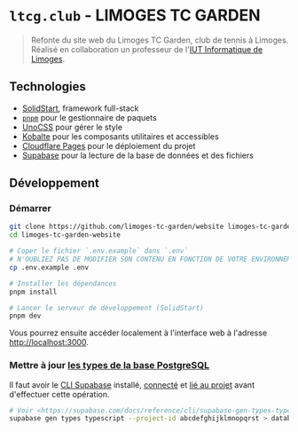 # `ltcg.club` - LIMOGES TC GARDEN

> Refonte du site web du Limoges TC Garden, club de tennis à Limoges.
> Réalisé en collaboration un professeur de l'[IUT Informatique de Limoges](https://iut.unilim.fr).

## Technologies

- [SolidStart](https://start.solidjs.com/), framework full-stack
- [`pnpm`](https://pnpm.io/) pour le gestionnaire de paquets
- [UnoCSS](https://unocss.dev/) pour gérer le style
- [Kobalte](https://kobalte.dev/) pour les composants utilitaires et accessibles
- [Cloudflare Pages](https://pages.cloudflare.com/) pour le déploiement du projet
- [Supabase](https://supabase.com/) pour la lecture de la base de données et des fichiers

## Développement

### Démarrer

```bash
git clone https://github.com/limoges-tc-garden/website limoges-tc-garden-website
cd limoges-tc-garden-website

# Coper le fichier `.env.example` dans `.env`
# N'OUBLIEZ PAS DE MODIFIER SON CONTENU EN FONCTION DE VOTRE ENVIRONNEMENT !
cp .env.example .env

# Installer les dépendances
pnpm install

# Lancer le serveur de développement (SolidStart)
pnpm dev
```

Vous pourrez ensuite accéder localement à l'interface web à l'adresse <http://localhost:3000>.

### Mettre à jour [les types de la base PostgreSQL](./src/server/database.types.ts)

Il faut avoir le [CLI Supabase](https://github.com/supabase/cli) installé, [connecté](https://supabase.com/docs/reference/cli/supabase-login) et [lié au projet](https://supabase.com/docs/reference/cli/supabase-link) avant d'effectuer cette opération.

```bash
# Voir <https://supabase.com/docs/reference/cli/supabase-gen-types-typescript>.
supabase gen types typescript --project-id abcdefghijklmnopqrst > database.types.ts
```
